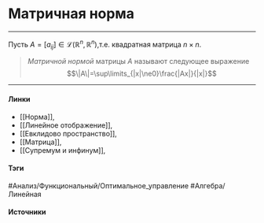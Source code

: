 # Матричная норма
***
Пусть $A=[a_{ij}]\in\mathcal{L}(\mathbb{R}^{n},\mathbb{R}^{n})$,т.е. квадратная матрица $n\times n$.
>*Матричной нормой* матрицы $A$ называют следующее выражение $$\|A\|=\sup\limits_{|x|\ne0}\frac{|Ax|}{|x|}$$
***
#### Линки
- [[Норма]],
- [[Линейное отображение]],
- [[Евклидово пространство]],
- [[Матрица]],
- [[Супремум и инфинум]],
#### Тэги
 #Анализ/Функциональный/Оптимальное_управление 
 #Алгебра/Линейная 
#### Источники

